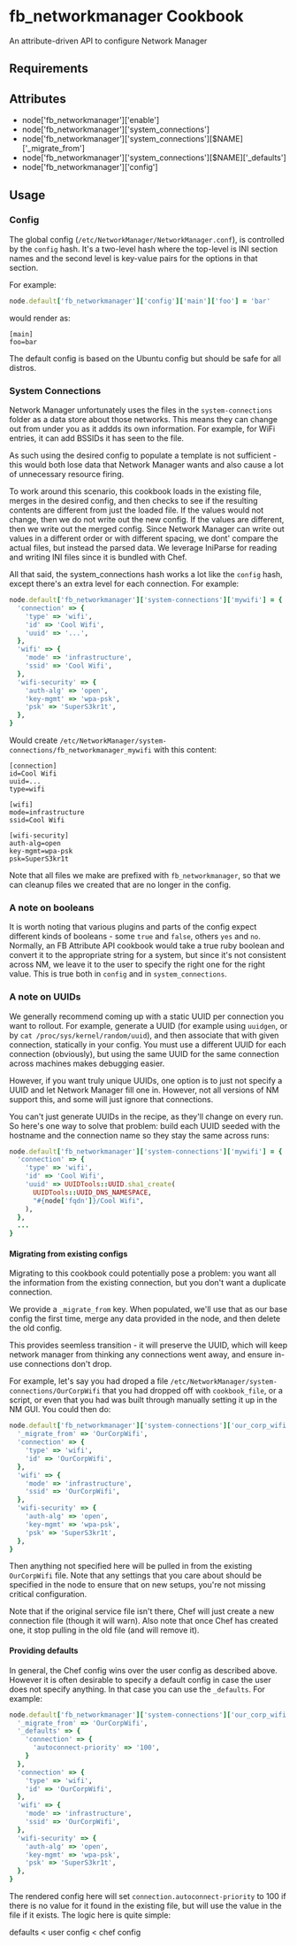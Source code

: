 fb_networkmanager Cookbook
============================
An attribute-driven API to configure Network Manager

Requirements
------------

Attributes
----------
* node['fb_networkmanager']['enable']
* node['fb_networkmanager']['system_connections']
* node['fb_networkmanager']['system_connections'][$NAME]['_migrate_from']
* node['fb_networkmanager']['system_connections'][$NAME]['_defaults']
* node['fb_networkmanager']['config']

Usage
-----
### Config

The global config (`/etc/NetworkManager/NetworkManager.conf`), is controlled
by the `config` hash. It's a two-level hash where the top-level is INI section
names and the second level is key-value pairs for the options in that section.

For example:

```ruby
node.default['fb_networkmanager']['config']['main']['foo'] = 'bar'
```

would render as:

```text
[main]
foo=bar
```

The default config is based on the Ubuntu config but should be safe for all
distros.

### System Connections

Network Manager unfortunately uses the files in the `system-connections` folder
as a data store about those networks. This means they can change out from under
you as it addds its own information. For example, for WiFi entries, it can add
BSSIDs it has seen to the file.

As such using the desired config to populate a template is not sufficient - this
would both lose data that Network Manager wants and also cause a lot of
unnecessary resource firing.

To work around this scenario, this cookbook loads in the existing file, merges
in the desired config, and then checks to see if the resulting contents are
different from just the loaded file. If the values would not change, then we do
not write out the new config. If the values are different, then we write out
the merged config. Since Network Manager can write out values in a different
order or with different spacing, we dont' compare the actual files, but instead
the parsed data. We leverage IniParse for reading and writing INI files since
it is bundled with Chef.

All that said, the system_connections hash works a lot like the `config` hash,
except there's an extra level for each connection. For example:

```ruby
node.default['fb_networkmanager']['system-connections']['mywifi'] = {
  'connection' => {
    'type' => 'wifi',
    'id' => 'Cool Wifi',
    'uuid' => '...',
  },
  'wifi' => {
    'mode' => 'infrastructure',
    'ssid' => 'Cool Wifi',
  },
  'wifi-security' => {
    'auth-alg' => 'open',
    'key-mgmt' => 'wpa-psk',
    'psk' => 'SuperS3kr1t',
  },
}
```

Would create `/etc/NetworkManager/system-connections/fb_networkmanager_mywifi`
with this content:

```text
[connection]
id=Cool Wifi
uuid=...
type=wifi

[wifi]
mode=infrastructure
ssid=Cool Wifi

[wifi-security]
auth-alg=open
key-mgmt=wpa-psk
psk=SuperS3kr1t
```

Note that all files we make are prefixed with `fb_networkmanager`, so that we
can cleanup files we created that are no longer in the config.

### A note on booleans

It is worth noting that various plugins and parts of the config expect
different kinds of booleans - some `true` and `false`, others `yes` and `no`.
Normally, an FB Attribute API cookbook would take a true ruby boolean and
convert it to the appropriate string for a system, but since it's not
consistent across NM, we leave it to the user to specify the right one for the
right value. This is true both in `config` and in `system_connections`.

### A note on UUIDs

We generally recommend coming up with a static UUID per connection you want
to rollout. For example, generate a UUID (for example using `uuidgen`, or
by `cat /proc/sys/kernel/random/uuid`), and then associate that with given
connection, statically in your config. You must use a different UUID for each
connection (obviously), but using the same UUID for the same connection across
machines makes debugging easier.

However, if you want truly unique UUIDs, one option is to just not specify a
UUID and let Network Manager fill one in. However, not all versions of NM
support this, and some will just ignore that connections.

You can't just generate UUIDs in the recipe, as they'll change on every run. So
here's one way to solve that problem: build each UUID seeded with the hostname
and the connection name so they stay the same across runs:

```ruby
node.default['fb_networkmanager']['system-connections']['mywifi'] = {
  'connection' => {
    'type' => 'wifi',
    'id' => 'Cool Wifi',
    'uuid' => UUIDTools::UUID.sha1_create(
      UUIDTools::UUID_DNS_NAMESPACE,
      "#{node['fqdn']}/Cool Wifi",
    ),
  },
  ...
}
```

#### Migrating from existing configs

Migrating to this cookbook could potentially pose a problem: you want all the
information from the existing connection, but you don't want a duplicate
connection.

We provide a `_migrate_from` key. When populated, we'll use that as our base
config the first time, merge any data provided in the node, and then delete
the old config.

This provides seemless transition - it will preserve the UUID, which will
keep network manager from thinking any connections went away, and ensure
in-use connections don't drop.

For example, let's say you had droped a file
`/etc/NetworkManager/system-connections/OurCorpWifi` that you had dropped off
with `cookbook_file`, or a script, or even that you had was built through
manually setting it up in the NM GUI. You could then do:

```ruby
node.default['fb_networkmanager']['system-connections']['our_corp_wifi'] = {
  '_migrate_from' => 'OurCorpWifi',
  'connection' => {
    'type' => 'wifi',
    'id' => 'OurCorpWifi',
  },
  'wifi' => {
    'mode' => 'infrastructure',
    'ssid' => 'OurCorpWifi',
  },
  'wifi-security' => {
    'auth-alg' => 'open',
    'key-mgmt' => 'wpa-psk',
    'psk' => 'SuperS3kr1t',
  },
}
```

Then anything not specified here will be pulled in from the existing
`OurCorpWifi` file. Note that any settings that you care about should be
specified in the node to ensure that on new setups, you're not missing critical
configuration.

Note that if the original service file isn't there, Chef will just create a new
connection file (though it will warn). Also note that once Chef has created one,
it stop pulling in the old file (and will remove it).

#### Providing defaults

In general, the Chef config wins over the user config as described above.
However it is often desirable to specify a default config in case the user does
not specify anything. In that case you can use the `_defaults`. For example:

```ruby
node.default['fb_networkmanager']['system-connections']['our_corp_wifi'] = {
  '_migrate_from' => 'OurCorpWifi',
  '_defaults' => {
    'connection' => {
      'autoconnect-priority' => '100',
    }
  },
  'connection' => {
    'type' => 'wifi',
    'id' => 'OurCorpWifi',
  },
  'wifi' => {
    'mode' => 'infrastructure',
    'ssid' => 'OurCorpWifi',
  },
  'wifi-security' => {
    'auth-alg' => 'open',
    'key-mgmt' => 'wpa-psk',
    'psk' => 'SuperS3kr1t',
  },
}
```

The rendered config here will set `connection.autoconnect-priority` to 100
if there is no value for it found in the existing file, but will use the value
in the file if it exists. The logic here is quite simple:

  defaults < user config < chef config
